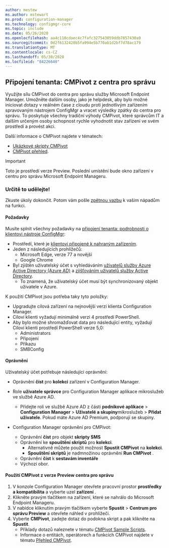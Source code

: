 ```yaml
---
author: mestew
ms.author: mstewart
ms.prod: configuration-manager
ms.technology: configmgr-core
ms.topic: include
ms.date: 05/26/2020
ms.openlocfilehash: aa4c110cdaec4c7fafc327543059ddb7857430a9
ms.sourcegitcommit: 0d2f6132428b5fa994e5b770ab1d2bf7d78ac179
ms.translationtype: MT
ms.contentlocale: cs-CZ
ms.lasthandoff: 05/30/2020
ms.locfileid: "84226640"
---
```

## <a name="tenant-attach-cmpivot-from-the-admin-center"></a><a name="bkmk_cmpivot"></a>Připojení tenanta: CMPivot z centra pro správu
<!--6024392-->
Využijte sílu CMPivot do centra pro správu služby Microsoft Endpoint Manager. Umožněte dalším osoby, jako je helpdesk, aby bylo možné iniciovat dotazy v reálném čase z cloudu proti jednotlivým zařízením spravovaným nástrojem ConfigMgr a vracet výsledky zpátky do centra pro správu. To poskytuje všechny tradiční výhody CMPivot, které správcům IT a dalším určeným osoby schopnost rychle vyhodnotit stav zařízení ve svém prostředí a provést akci.

Další informace o CMPivot najdete v tématech:
- [Ukázkové skripty CMPivot](../../../../../tenant-attach/cmpivot-samples-attached.md)
- [CMPivot přehled](../../../../../tenant-attach/cmpivot-overview-attached.md).

> [!Important]
> Toto je prostředí verze Preview. Poslední umístění bude okno zařízení v centru pro správu Microsoft Endpoint Manageru.

### <a name="try-it-out"></a>Určitě to udělejte!

Zkuste úkoly dokončit. Potom vám pošle [zpětnou vazbu](../../technical-preview-2003.md#bkmk_feedback) k vašim nápadům na funkci.

#### <a name="prerequisites"></a>Požadavky

Musíte splnit všechny požadavky na [připojení tenanta: podrobnosti o klientovi nástroje ConfigMgr](../../technical-preview-2004.md#bkmk_mem):

- Prostředí, které je [klientovi připojené k nahraným zařízením](../../../../../tenant-attach/device-sync-actions.md).
- Jeden z následujících prohlížečů:
  - Microsoft Edge, verze 77 a novější
  - Google Chrome
- Byl zjištěn uživatelský účet s vyhledáváním [uživatelů služby Azure Active Directory (Azure AD)](../../../../servers/deploy/configure/about-discovery-methods.md#azureaddisc) a [zjišťováním uživatelů služby Active Directory](../../../../servers/deploy/configure/about-discovery-methods.md#bkmk_aboutUser).
  - To znamená, že uživatelský účet musí být synchronizovaný objekt uživatele v Azure.

K použití CMPivot jsou potřeba taky tyto položky:

- Upgradujte cílová zařízení na nejnovější verzi klienta Configuration Manager.  
- Cíloví klienti vyžadují minimálně verzi 4 prostředí PowerShell.
- Aby bylo možné shromažďovat data pro následující entity, vyžadují Cíloví klienti prostředí PowerShell verze 5,0:  
  - Administrators
  - Připojení
  - Příkazu
  - SMBConfig

#### <a name="permissions"></a>Oprávnění

Uživatelský účet potřebuje následující oprávnění:

- Oprávnění **číst** pro **kolekci** zařízení v Configuration Manager.
- Role **uživatele správce** pro Configuration Manager aplikace mikroslužeb ve službě Azure AD.
  - Přidejte roli ve službě Azure AD z části **podnikové aplikace**  >  **Configuration Manager**  >  **Uživatelé a skupiny**mikroslužeb  >  **Přidat uživatele**. Pokud máte Azure AD Premium, podporují se skupiny.

- Configuration Manager oprávnění pro CMPivot:
  - Oprávnění **číst** pro objekt **skripty SMS**
  - Oprávnění ke **spouštění skriptů** pro **kolekci**.
    - Alternativně můžete použít možnost **Spustit CMPivot** na **kolekci**.
    - **Spouštění skriptů** je nadmnožinou oprávnění **Run CMPivot** .
  - Oprávnění **číst** k **sestavám inventáře**
  - Výchozí obor.

#### <a name="use-cmpivot-from-the-admin-center-preview"></a>Použití CMPivot z verze Preview centra pro správu

1. V konzole Configuration Manager otevřete pracovní prostor **prostředky a kompatibilita** a vyberte uzel **zařízení** .
1. Klikněte pravým tlačítkem na zařízení, které se nahrálo do Microsoft Endpoint Manageru.
1. V nabídce kliknutím pravým tlačítkem vyberte **Spustit**  >  **Centrum pro správu Preview** a otevřete náhled v prohlížeči.
2. Vyberte **CMPivot**, zadejte dotaz do podokna skript a pak klikněte na **Spustit**.
   - Příklady dotazů naleznete v tématu [CMPivot Sample Scripts](../../../../../tenant-attach/cmpivot-samples-attached.md).
   -  Informace o entitách, operátorech a funkcích CMPivot najdete v tématu [Přehled CMPivot](../../../../../tenant-attach/cmpivot-overview-attached.md).
